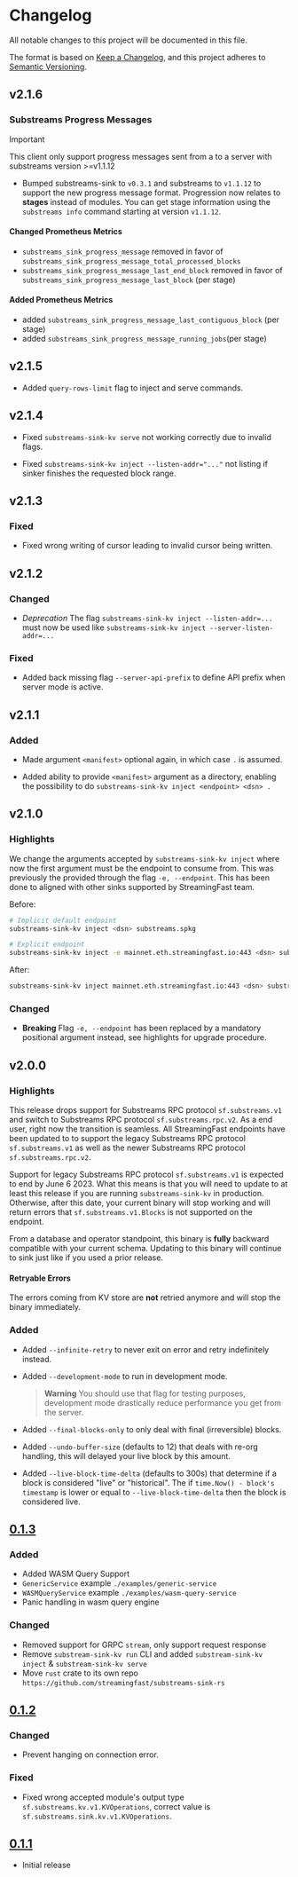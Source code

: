 # Changelog

All notable changes to this project will be documented in this file.

The format is based on [Keep a Changelog](https://keepachangelog.com/en/1.0.0/),
and this project adheres to [Semantic Versioning](https://semver.org/spec/v2.0.0.html).

## v2.1.6

### Substreams Progress Messages

> [!IMPORTANT]
> This client only support progress messages sent from a to a server with substreams version >=v1.1.12

* Bumped substreams-sink to `v0.3.1` and substreams to `v1.1.12` to support the new progress message format. Progression now relates to **stages** instead of modules. You can get stage information using the `substreams info` command starting at version `v1.1.12`.

#### Changed Prometheus Metrics

* `substreams_sink_progress_message` removed in favor of `substreams_sink_progress_message_total_processed_blocks`
* `substreams_sink_progress_message_last_end_block` removed in favor of `substreams_sink_progress_message_last_block` (per stage)

#### Added Prometheus Metrics

* added `substreams_sink_progress_message_last_contiguous_block` (per stage)
* added `substreams_sink_progress_message_running_jobs`(per stage)

## v2.1.5

* Added `query-rows-limit` flag to inject and serve commands.

## v2.1.4

* Fixed `substreams-sink-kv serve` not working correctly due to invalid flags.

* Fixed `substreams-sink-kv inject --listen-addr="..."` not listing if sinker finishes the requested block range.

## v2.1.3

### Fixed

* Fixed wrong writing of cursor leading to invalid cursor being written.

## v2.1.2

### Changed

* _Deprecation_ The flag `substreams-sink-kv inject --listen-addr=...` must now be used like `substreams-sink-kv inject --server-listen-addr=...`

### Fixed

* Added back missing flag `--server-api-prefix` to define API prefix when server mode is active.

## v2.1.1

### Added

* Made argument `<manifest>` optional again, in which case `.` is assumed.

* Added ability to provide `<manifest>` argument as a directory, enabling the possibility to do `substreams-sink-kv inject <endpoint> <dsn> .`

## v2.1.0

### Highlights

We change the arguments accepted by `substreams-sink-kv inject` where now the first argument must be the endpoint to consume from. This was previously the provided through the flag `-e, --endpoint`. This has been done to aligned with other sinks supported by StreamingFast team.

Before:

```bash
# Implicit default endpoint
substreams-sink-kv inject <dsn> substreams.spkg

# Explicit endpoint
substreams-sink-kv inject -e mainnet.eth.streamingfast.io:443 <dsn> substreams.spkg
```

After:

```bash
substreams-sink-kv inject mainnet.eth.streamingfast.io:443 <dsn> substreams.spkg
```

### Changed

- **Breaking** Flag `-e, --endpoint` has been replaced by a mandatory positional argument instead, see highlights for upgrade procedure.

## v2.0.0

### Highlights

This release drops support for Substreams RPC protocol `sf.substreams.v1` and switch to Substreams RPC protocol `sf.substreams.rpc.v2`. As a end user, right now the transition is seamless. All StreamingFast endpoints have been updated to to support the legacy Substreams RPC protocol `sf.substreams.v1` as well as the newer Substreams RPC protocol `sf.substreams.rpc.v2`.

Support for legacy Substreams RPC protocol `sf.substreams.v1` is expected to end by June 6 2023. What this means is that you will need to update to at least this release if you are running `substreams-sink-kv` in production. Otherwise, after this date, your current binary will stop working and will return errors that `sf.substreams.v1.Blocks` is not supported on the endpoint.

From a database and operator standpoint, this binary is **fully** backward compatible with your current schema. Updating to this binary will continue to sink just like if you used a prior release.

#### Retryable Errors

The errors coming from KV store are **not** retried anymore and will stop the binary immediately.

### Added

- Added `--infinite-retry` to never exit on error and retry indefinitely instead.

- Added `--development-mode` to run in development mode.

    > **Warning** You should use that flag for testing purposes, development mode drastically reduce performance you get from the server.

- Added `--final-blocks-only` to only deal with final (irreversible) blocks.

- Added `--undo-buffer-size` (defaults to 12) that deals with re-org handling, this will delayed your live block by this amount.

- Added `--live-block-time-delta` (defaults to 300s) that determine if a block is considered "live" or "historical". The if `time.Now() - block's timestamp` is lower or equal to `--live-block-time-delta` then the block is considered live.

## [0.1.3](https://github.com/streamingfast/substreams-sink-kv/releases/tag/v0.1.3)

### Added

* Added WASM Query Support
* `GenericService` example `./examples/generic-service`
* `WASMQueryService` example `./examples/wasm-query-service`
* Panic handling in wasm query engine

### Changed

* Removed support for GRPC `stream`, only support request response
* Remove `substream-sink-kv run` CLI and added `substream-sink-kv inject` & `substream-sink-kv serve`
* Move `rust` crate to its own repo `https://github.com/streamingfast/substreams-sink-rs`

## [0.1.2](https://github.com/streamingfast/substreams-sink-kv/releases/tag/v0.1.2)

### Changed

* Prevent hanging on connection error.

### Fixed

* Fixed wrong accepted module's output type `sf.substreams.kv.v1.KVOperations`, correct value is `sf.substreams.sink.kv.v1.KVOperations`.

## [0.1.1](https://github.com/streamingfast/substreams-sink-kv/releases/tag/v0.1.1)

* Initial release
